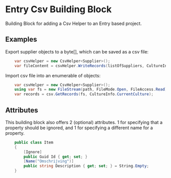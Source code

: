 # Entry Csv Building Block

Building Block for adding a Csv Helper to an Entry based project.

## Examples

Export supplier objects to a byte[], which can be saved as a csv file:

```cs
    var csvHelper = new CsvHelper<Supplier>();
    var fileContent = csvHelper.WriteRecords(listOfSuppliers, CultureInfo.CurrentCulture);
```

Import csv file into an enumerable of objects:

```cs
    var csvHelper = new CsvHelper<Supplier>();
    using var fs = new FileStream(path, FileMode.Open, FileAccess.Read);
    var records = csv.GetRecords(fs, CultureInfo.CurrentCulture);
```

## Attributes

This building block also offers 2 (optional) attributes. 1 for specifying that a property should be ignored, and 1 for specifying a different name for a property.

```cs
    public class Item
    {
        [Ignore]
        public Guid Id { get; set; }
        [Name("Omschrijving")]
        public string Description { get; set; } = String.Empty;
    }
```